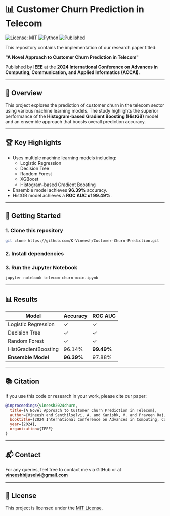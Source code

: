 # 📊 Customer Churn Prediction in Telecom

[![License: MIT](https://img.shields.io/badge/License-MIT-green.svg)](https://opensource.org/licenses/MIT)
[![Python](https://img.shields.io/badge/Python-3.8%2B-blue.svg)](https://www.python.org/)
[![Published](https://img.shields.io/badge/Published-IEEE-orange.svg)](https://ieeexplore.ieee.org/)

This repository contains the implementation of our research paper titled:

**"A Novel Approach to Customer Churn Prediction in Telecom"**

Published by **IEEE** at the **2024 International Conference on Advances in Computing, Communication, and Applied Informatics (ACCAI)**.

---

## 📌 Overview

This project explores the prediction of customer churn in the telecom sector using various machine learning models. The study highlights the superior performance of the **Histogram-based Gradient Boosting (HistGB)** model and an ensemble approach that boosts overall prediction accuracy.

---


## 🏆 Key Highlights

- Uses multiple machine learning models including:
  - Logistic Regression
  - Decision Tree
  - Random Forest
  - XGBoost
  - Histogram-based Gradient Boosting
- Ensemble model achieves **96.39%** accuracy.
- HistGB model achieves a **ROC AUC of 99.49%**.

---



## 🚀 Getting Started

### 1. Clone this repository

```bash
git clone https://github.com/K-Vineesh/Customer-Churn-Prediction.git

````

### 2. Install dependencies



### 3. Run the Jupyter Notebook

```bash
jupyter notebook telecom-churn-main.ipynb
```

---

## 📊 Results

| Model                | Accuracy   | ROC AUC    |
| -------------------- | ---------- | ---------- |
| Logistic Regression  | ✓          | ✓          |
| Decision Tree        | ✓          | ✓          |
| Random Forest        | ✓          | ✓          |
| HistGradientBoosting | 96.14%     | **99.49%** |
| **Ensemble Model**   | **96.39%** | 97.88%     |

---

## 📚 Citation

If you use this code or research in your work, please cite our paper:

```bibtex
@inproceedings{vineesh2024churn,
  title={A Novel Approach to Customer Churn Prediction in Telecom},
  author={Vineesh and Senthilselvi, A. and Kanishk, V. and Praveen Raj, A.},
  booktitle={2024 International Conference on Advances in Computing, Communication, and Applied Informatics (ACCAI)},
  year={2024},
  organization={IEEE}
}
```

---

## 📬 Contact

For any queries, feel free to contact me via GitHub or at **[vineeshbijuselvi@gmail.com](mailto:vineeshbijuselvi@gmail.com)**

---

## 🧾 License

This project is licensed under the [MIT License](LICENSE).


